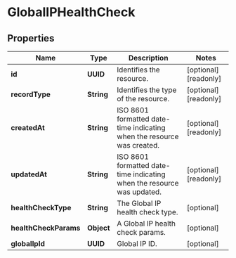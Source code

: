 

# GlobalIPHealthCheck


## Properties

| Name | Type | Description | Notes |
|------------ | ------------- | ------------- | -------------|
|**id** | **UUID** | Identifies the resource. |  [optional] [readonly] |
|**recordType** | **String** | Identifies the type of the resource. |  [optional] [readonly] |
|**createdAt** | **String** | ISO 8601 formatted date-time indicating when the resource was created. |  [optional] [readonly] |
|**updatedAt** | **String** | ISO 8601 formatted date-time indicating when the resource was updated. |  [optional] [readonly] |
|**healthCheckType** | **String** | The Global IP health check type. |  [optional] |
|**healthCheckParams** | **Object** | A Global IP health check params. |  [optional] |
|**globalIpId** | **UUID** | Global IP ID. |  [optional] |



